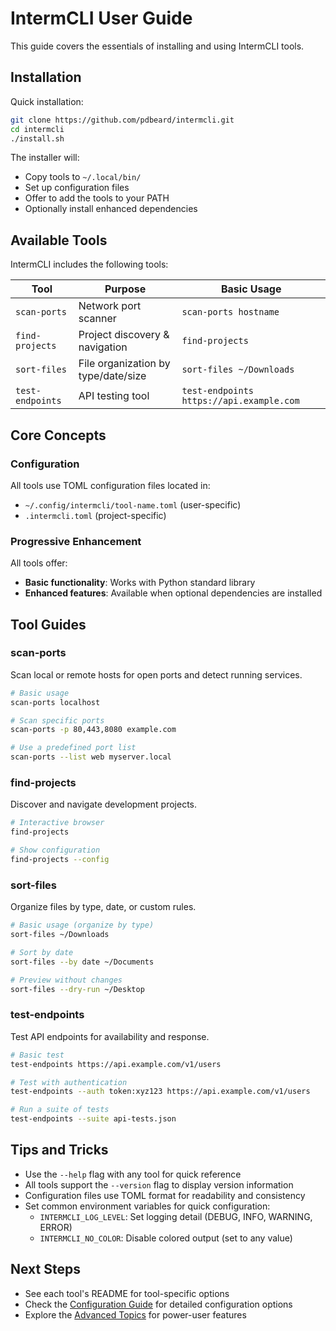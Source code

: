 # IntermCLI User Guide

This guide covers the essentials of installing and using IntermCLI tools.

## Installation

Quick installation:

```bash
git clone https://github.com/pdbeard/intermcli.git
cd intermcli
./install.sh
```

The installer will:
- Copy tools to `~/.local/bin/`
- Set up configuration files
- Offer to add the tools to your PATH
- Optionally install enhanced dependencies

## Available Tools

IntermCLI includes the following tools:

| Tool | Purpose | Basic Usage |
|------|---------|-------------|
| `scan-ports` | Network port scanner | `scan-ports hostname` |
| `find-projects` | Project discovery & navigation | `find-projects` |
| `sort-files` | File organization by type/date/size | `sort-files ~/Downloads` |
| `test-endpoints` | API testing tool | `test-endpoints https://api.example.com` |

## Core Concepts

### Configuration

All tools use TOML configuration files located in:
- `~/.config/intermcli/tool-name.toml` (user-specific)
- `.intermcli.toml` (project-specific)

### Progressive Enhancement

All tools offer:
- **Basic functionality**: Works with Python standard library
- **Enhanced features**: Available when optional dependencies are installed

## Tool Guides

### scan-ports

Scan local or remote hosts for open ports and detect running services.

```bash
# Basic usage
scan-ports localhost

# Scan specific ports
scan-ports -p 80,443,8080 example.com

# Use a predefined port list
scan-ports --list web myserver.local
```

### find-projects

Discover and navigate development projects.

```bash
# Interactive browser
find-projects

# Show configuration
find-projects --config
```

### sort-files

Organize files by type, date, or custom rules.

```bash
# Basic usage (organize by type)
sort-files ~/Downloads

# Sort by date
sort-files --by date ~/Documents

# Preview without changes
sort-files --dry-run ~/Desktop
```

### test-endpoints

Test API endpoints for availability and response.

```bash
# Basic test
test-endpoints https://api.example.com/v1/users

# Test with authentication
test-endpoints --auth token:xyz123 https://api.example.com/v1/users

# Run a suite of tests
test-endpoints --suite api-tests.json
```

## Tips and Tricks

- Use the `--help` flag with any tool for quick reference
- All tools support the `--version` flag to display version information
- Configuration files use TOML format for readability and consistency
- Set common environment variables for quick configuration:
  - `INTERMCLI_LOG_LEVEL`: Set logging detail (DEBUG, INFO, WARNING, ERROR)
  - `INTERMCLI_NO_COLOR`: Disable colored output (set to any value)

## Next Steps

- See each tool's README for tool-specific options
- Check the [Configuration Guide](CONFIGURATION.md) for detailed configuration options
- Explore the [Advanced Topics](ADVANCED-TOPICS.md) for power-user features
